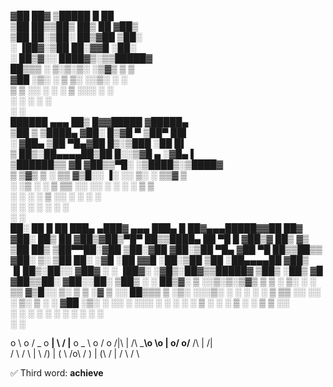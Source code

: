 ▓██   ██▓ ▒█████   █    ██                                             
 ▒██  ██▒▒██▒  ██▒ ██  ▓██▒                                            
  ▒██ ██░▒██░  ██▒▓██  ▒██░                                            
  ░ ▐██▓░▒██   ██░▓▓█  ░██░                                            
  ░ ██▒▓░░ ████▓▒░▒▒█████▓                                             
   ██▒▒▒ ░ ▒░▒░▒░ ░▒▓▒ ▒ ▒                                             
 ▓██ ░▒░   ░ ▒ ▒░ ░░▒░ ░ ░                                             
 ▒ ▒ ░░  ░ ░ ░ ▒   ░░░ ░ ░                                             
 ░ ░         ░ ░     ░                                                 
 ░ ░                                                                   
  ██████  ▄▄▄    ██▒   █▓▓█████ ▓█████▄                                
▒██    ▒ ▒████▄ ▓██░   █▒▓█   ▀ ▒██▀ ██▌                               
░ ▓██▄   ▒██  ▀█▄▓██  █▒░▒███   ░██   █▌                               
  ▒   ██▒░██▄▄▄▄██▒██ █░░▒▓█  ▄ ░▓█▄   ▌                               
▒██████▒▒ ▓█   ▓██▒▒▀█░  ░▒████▒░▒████▓                                
▒ ▒▓▒ ▒ ░ ▒▒   ▓▒█░░ ▐░  ░░ ▒░ ░ ▒▒▓  ▒                                
░ ░▒  ░ ░  ▒   ▒▒ ░░ ░░   ░ ░  ░ ░ ▒  ▒                                
░  ░  ░    ░   ▒     ░░     ░    ░ ░  ░                                
      ░        ░  ░   ░     ░  ░   ░                                   
                     ░           ░                                     
 ██░ ██  █    ██  ███▄ ▄███▓ ▄▄▄       ███▄    █  ██▓▄▄▄█████▓▓██   ██▓
▓██░ ██▒ ██  ▓██▒▓██▒▀█▀ ██▒▒████▄     ██ ▀█   █ ▓██▒▓  ██▒ ▓▒ ▒██  ██▒
▒██▀▀██░▓██  ▒██░▓██    ▓██░▒██  ▀█▄  ▓██  ▀█ ██▒▒██▒▒ ▓██░ ▒░  ▒██ ██░
░▓█ ░██ ▓▓█  ░██░▒██    ▒██ ░██▄▄▄▄██ ▓██▒  ▐▌██▒░██░░ ▓██▓ ░   ░ ▐██▓░
░▓█▒░██▓▒▒█████▓ ▒██▒   ░██▒ ▓█   ▓██▒▒██░   ▓██░░██░  ▒██▒ ░   ░ ██▒▓░
 ▒ ░░▒░▒░▒▓▒ ▒ ▒ ░ ▒░   ░  ░ ▒▒   ▓▒█░░ ▒░   ▒ ▒ ░▓    ▒ ░░      ██▒▒▒ 
 ▒ ░▒░ ░░░▒░ ░ ░ ░  ░      ░  ▒   ▒▒ ░░ ░░   ░ ▒░ ▒ ░    ░     ▓██ ░▒░ 
 ░  ░░ ░ ░░░ ░ ░ ░      ░     ░   ▒      ░   ░ ░  ▒ ░  ░       ▒ ▒ ░░  
 ░  ░  ░   ░            ░         ░  ░         ░  ░            ░ ░     
                                                               ░ ░     

 o  \ o / _ o       __|   \ /    |__      o _ \ o /  o
 /|\   |    /\  ___\o  \o   |   o/   o/__  /\    |   /|\
 / \  / \  | \ /)  |   ( \ /o\ / )   |  (\ / |  / \  / \


✅ Third word: **achieve**                                                              